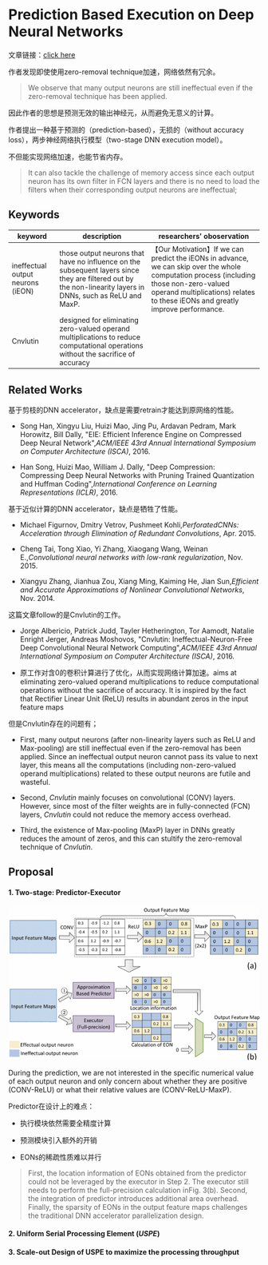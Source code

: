 # Prediction Based Execution on Deep Neural Networks

文章链接：[click here](https://ieeexplore.ieee.org/abstract/document/8416870)

作者发现即使使用zero-removal technique加速，网络依然有冗余。

> We observe that many output neurons are still ineffectual even if the zero-removal technique has been applied.

因此作者的思想是预测无效的输出神经元，从而避免无意义的计算。

作者提出一种基于预测的（prediction-based），无损的（without accuracy loss），两步神经网络执行模型（two-stage DNN execution model）。

不但能实现网络加速，也能节省内存。

> It can also tackle the challenge of memory access since each output neuron has its own filter in FCN layers and there is no need to load the filters when their corresponding output neurons are ineffectual;

## Keywords

| keyword                           | description                                                                                                                                                  | researchers' oboservation                                                                                                                                                                                                |
| --------------------------------- | ------------------------------------------------------------------------------------------------------------------------------------------------------------ | ------------------------------------------------------------------------------------------------------------------------------------------------------------------------------------------------------------------------ |
| ineffectual output neurons (iEON) | those output neurons that have no influence on the subsequent layers since they are filtered out by the non-linearity layers in DNNs, such as ReLU and MaxP. | 【Our Motivation】If we can predict the iEONs in advance, we can skip over the whole computation process (including those non-zero-valued operand multiplications) relates to these iEONs and greatly improve performance. |
| Cnvlutin                          | designed for eliminating zero-valued operand multiplications to reduce computational operations without the sacrifice of accuracy                            |                                                                                                                                                                                                                          |

## Related Works

基于剪枝的DNN accelerator，缺点是需要retrain才能达到原网络的性能。

- Song Han, Xingyu Liu, Huizi Mao, Jing Pu, Ardavan Pedram, Mark Horowitz, Bill Dally, "EIE: Efficient Inference Engine on Compressed Deep Neural Network",*ACM/IEEE 43rd Annual International Symposium on Computer Architecture (ISCA)*, 2016.

- Han Song, Huizi Mao, William J. Dally, "Deep Compression: Compressing Deep Neural Networks with Pruning Trained Quantization and Huffman Coding",*International Conference on Learning Representations (ICLR)*, 2016.

基于近似计算的DNN accelerator，缺点是牺牲了性能。

- Michael Figurnov, Dmitry Vetrov, Pushmeet Kohli,*PerforatedCNNs: Acceleration through Elimination of Redundant Convolutions*, Apr. 2015.

- Cheng Tai, Tong Xiao, Yi Zhang, Xiaogang Wang, Weinan E.,*Convolutional neural networks with low-rank regularization*, Nov. 2015.

- Xiangyu Zhang, Jianhua Zou, Xiang Ming, Kaiming He, Jian Sun,*Efficient and Accurate Approximations of Nonlinear Convolutional Networks*, Nov. 2014.

这篇文章follow的是Cnvlutin的工作。

- Jorge Albericio, Patrick Judd, Tayler Hetherington, Tor Aamodt, Natalie Enright Jerger, Andreas Moshovos, "Cnvlutin: Ineffectual-Neuron-Free Deep Convolutional Neural Network Computing",*ACM/IEEE 43rd Annual International Symposium on Computer Architecture (ISCA)*, 2016.

- 原工作对含0的卷积计算进行了优化，从而实现网络计算加速。aims at eliminating zero-valued operand multiplications to reduce computational operations without the sacrifice of accuracy. It is inspired by the fact that Rectifier Linear Unit (ReLU) results in abundant zeros in the input feature maps

但是Cnvlutin存在的问题有；

- First, many output neurons (after non-linearity layers such as ReLU and Max-pooling) are still ineffectual even if the zero-removal has been applied. Since an ineffectual output neuron cannot pass its value to next layer, this means all the computations (including non-zero-valued operand multiplications) related to these output neurons are futile and wasteful. 

- Second, *Cnvlutin* mainly focuses on convolutional (CONV) layers. However, since most of the filter weights are in fully-connected (FCN) layers, *Cnvlutin* could not reduce the memory access overhead. 

- Third, the existence of Max-pooling (MaxP) layer in DNNs greatly reduces the amount of zeros, and this can stultify the zero-removal technique of *Cnvlutin*.

## Proposal

#### 1. Two-stage: Predictor-Executor

![data](pics/predictor-0.gif)

During the prediction, we are not interested in the specific numerical value of each output neuron and only concern about whether they are positive (CONV-ReLU) or what their relative values are (CONV-ReLU-MaxP).

Predictor在设计上的难点：

- 执行模块依然需要全精度计算

- 预测模块引入额外的开销

- EONs的稀疏性质难以并行

> First, the location information of EONs obtained from the predictor could not be leveraged by the executor in Step 2. The executor still needs to perform the full-precision calculation inFig. 3(b).  Second, the integration of predictor introduces additional area overhead. Finally, the sparsity of EONs in the output feature maps challenges the traditional DNN accelerator parallelization design.

#### 2. Uniform Serial Processing Element (*USPE*)

#### 3. Scale-out Design of USPE to maximize the processing throughput
